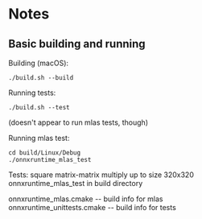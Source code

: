 # Notes

## Basic building and running
Building (macOS):

```
./build.sh --build
```

Running tests:
```
./build.sh --test
```
(doesn't appear to run mlas tests, though)

Running mlas test:
```
cd build/Linux/Debug
./onnxruntime_mlas_test
```

Tests: square matrix-matrix multiply up to size 320x320
onnxruntime_mlas_test in build directory

onnxruntime_mlas.cmake -- build info for mlas
onnxruntime_unittests.cmake -- build info for tests

